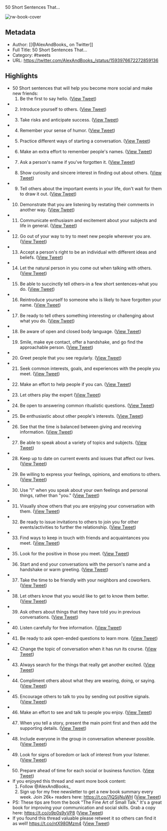 50 Short Sentences That...

![rw-book-cover](https://pbs.twimg.com/profile_images/1377679594602573829/xFkQO7Ik.jpg)

## Metadata
- Author: [[@AlexAndBooks_ on Twitter]]
- Full Title: 50 Short Sentences That...
- Category: #tweets
- URL: https://twitter.com/AlexAndBooks_/status/1593976672272859136

## Highlights
- 50 Short sentences that will help you become more social and make new friends:
  1. Be the first to say hello. ([View Tweet](https://twitter.com/AlexAndBooks_/status/1593976672272859136))
- 2. Introduce yourself to others. ([View Tweet](https://twitter.com/AlexAndBooks_/status/1593976674718056448))
- 3. Take risks and anticipate success. ([View Tweet](https://twitter.com/AlexAndBooks_/status/1593976677154988032))
- 4. Remember your sense of humor. ([View Tweet](https://twitter.com/AlexAndBooks_/status/1593976679554174976))
- 5. Practice different ways of starting a conversation. ([View Tweet](https://twitter.com/AlexAndBooks_/status/1593976682116878336))
- 6. Make an extra effort to remember people's names. ([View Tweet](https://twitter.com/AlexAndBooks_/status/1593976684545384448))
- 7. Ask a person's name if you've forgotten it. ([View Tweet](https://twitter.com/AlexAndBooks_/status/1593976686994866182))
- 8. Show curiosity and sincere interest in finding out about others. ([View Tweet](https://twitter.com/AlexAndBooks_/status/1593976689482027008))
- 9. Tell others about the important events in your life, don't wait for them to draw it out. ([View Tweet](https://twitter.com/AlexAndBooks_/status/1593976692061503488))
- 10. Demonstrate that you are listening by restating their comments in another way. ([View Tweet](https://twitter.com/AlexAndBooks_/status/1593976694460686336))
- 11. Communicate enthusiasm and excitement about your subjects and life in general. ([View Tweet](https://twitter.com/AlexAndBooks_/status/1593976696851820545))
- 12. Go out of your way to try to meet new people wherever you are. ([View Tweet](https://twitter.com/AlexAndBooks_/status/1593976699284168705))
- 13. Accept a person's right to be an individual with different ideas and beliefs. ([View Tweet](https://twitter.com/AlexAndBooks_/status/1593976701695889408))
- 14. Let the natural person in you come out when talking with others. ([View Tweet](https://twitter.com/AlexAndBooks_/status/1593976704103374848))
- 15. Be able to succinctly tell others–in a few short sentences–what you do. ([View Tweet](https://twitter.com/AlexAndBooks_/status/1593976706510905345))
- 16. Reintroduce yourself to someone who is likely to have forgotten your name. ([View Tweet](https://twitter.com/AlexAndBooks_/status/1593976708880691200))
- 17. Be ready to tell others something interesting or challenging about what you do. ([View Tweet](https://twitter.com/AlexAndBooks_/status/1593976711363760128))
- 18. Be aware of open and closed body language. ([View Tweet](https://twitter.com/AlexAndBooks_/status/1593976713800609793))
- 19. Smile, make eye contact, offer a handshake, and go find the approachable person. ([View Tweet](https://twitter.com/AlexAndBooks_/status/1593976716271095808))
- 20. Greet people that you see regularly. ([View Tweet](https://twitter.com/AlexAndBooks_/status/1593976718687014913))
- 21. Seek common interests, goals, and experiences with the people you meet. ([View Tweet](https://twitter.com/AlexAndBooks_/status/1593976721132265472))
- 22. Make an effort to help people if you can. ([View Tweet](https://twitter.com/AlexAndBooks_/status/1593976723523088384))
- 23. Let others play the expert ([View Tweet](https://twitter.com/AlexAndBooks_/status/1593976726370992128))
- 24. Be open to answering common ritualistic questions. ([View Tweet](https://twitter.com/AlexAndBooks_/status/1593976728874938369))
- 25. Be enthusiastic about other people's interests. ([View Tweet](https://twitter.com/AlexAndBooks_/status/1593976731563528197))
- 26. See that the time is balanced between giving and receiving information. ([View Tweet](https://twitter.com/AlexAndBooks_/status/1593976734038179841))
- 27. Be able to speak about a variety of topics and subjects. ([View Tweet](https://twitter.com/AlexAndBooks_/status/1593976736458235904))
- 28. Keep up to date on current events and issues that affect our lives. ([View Tweet](https://twitter.com/AlexAndBooks_/status/1593976738882588672))
- 29. Be willing to express your feelings, opinions, and emotions to others. ([View Tweet](https://twitter.com/AlexAndBooks_/status/1593976741315235840))
- 30. Use "I" when you speak about your own feelings and personal things, rather than "you." ([View Tweet](https://twitter.com/AlexAndBooks_/status/1593976743764709377))
- 31. Visually show others that you are enjoying your
  conversation with them. ([View Tweet](https://twitter.com/AlexAndBooks_/status/1593976746268729344))
- 32. Be ready to issue invitations to others to join you for other events/activities to further the
  relationship. ([View Tweet](https://twitter.com/AlexAndBooks_/status/1593976748734980096))
- 33. Find ways to keep in touch with friends and acquaintances you meet. ([View Tweet](https://twitter.com/AlexAndBooks_/status/1593976751150927873))
- 35. Look for the positive in those you meet. ([View Tweet](https://twitter.com/AlexAndBooks_/status/1593976756058218496))
- 36. Start and end your conversations with the person's name and a handshake or warm greeting. ([View Tweet](https://twitter.com/AlexAndBooks_/status/1593976758474113024))
- 37. Take the time to be friendly with your neighbors and coworkers. ([View Tweet](https://twitter.com/AlexAndBooks_/status/1593976760856547330))
- 38. Let others know that you would like to get to know them better. ([View Tweet](https://twitter.com/AlexAndBooks_/status/1593976763255705600))
- 39. Ask others about things that they have told you in previous conversations. ([View Tweet](https://twitter.com/AlexAndBooks_/status/1593976765705162752))
- 40. Listen carefully for free information. ([View Tweet](https://twitter.com/AlexAndBooks_/status/1593976768137875457))
- 41. Be ready to ask open-ended questions to learn more. ([View Tweet](https://twitter.com/AlexAndBooks_/status/1593976770583109633))
- 42. Change the topic of conversation when it has run its course. ([View Tweet](https://twitter.com/AlexAndBooks_/status/1593976773045125121))
- 43. Always search for the things that really get another excited. ([View Tweet](https://twitter.com/AlexAndBooks_/status/1593976775452766208))
- 44. Compliment others about what they are wearing, doing, or saying. ([View Tweet](https://twitter.com/AlexAndBooks_/status/1593976777839300608))
- 45. Encourage others to talk to you by sending out positive signals. ([View Tweet](https://twitter.com/AlexAndBooks_/status/1593976780297162753))
- 46. Make an effort to see and talk to people you enjoy. ([View Tweet](https://twitter.com/AlexAndBooks_/status/1593976782754963456))
- 47. When you tell a story, present the main point first and then add the supporting details. ([View Tweet](https://twitter.com/AlexAndBooks_/status/1593976785124806656))
- 48. Include everyone in the group in conversation whenever possible. ([View Tweet](https://twitter.com/AlexAndBooks_/status/1593976787481993216))
- 49. Look for signs of boredom or lack of interest from your listener. ([View Tweet](https://twitter.com/AlexAndBooks_/status/1593976789852094466))
- 50. Prepare ahead of time for each social or business function. ([View Tweet](https://twitter.com/AlexAndBooks_/status/1593976792229982208))
- If you enjoyed this thread and want more book content:
  1) Follow @AlexAndBooks_
  2) Sign up for my free newsletter to get a new book summary every week.
  Join 26k+ readers here:
  https://t.co/7lQSijNuWH ([View Tweet](https://twitter.com/AlexAndBooks_/status/1593976794683580416))
- PS: These tips are from the book "The Fine Art of Small Talk."
  It's a great book for improving your communication and social skills.
  Grab a copy here:
  https://t.co/o9p0s9yVP8 ([View Tweet](https://twitter.com/AlexAndBooks_/status/1593976797200150528))
- If you found this thread valuable please retweet it so others can find it as well!
  https://t.co/ntX980Mzm4 ([View Tweet](https://twitter.com/AlexAndBooks_/status/1593978238006697989))
